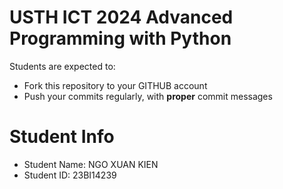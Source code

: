 USTH ICT 2024 Advanced Programming with Python
=====================================================

Students are expected to:
* Fork this repository to your GITHUB account
* Push your commits regularly, with **proper** commit messages


Student Info
=========================

* Student Name: NGO XUAN KIEN 
* Student ID: 23BI14239


